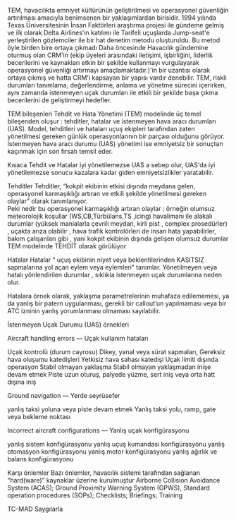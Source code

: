 TEM, havacılıkta emniyet kültürünün geliştirilmesi ve operasyonel güvenliğin artırılması amacıyla benimsenen bir yaklaşımlardan birisidir.
1994 yılında Texas Üniversitesinin İnsan Faktörleri araştırma projesi ile gündeme gelmiş ve ilk olarak Delta Airlines'ın katılımı ile Tarifeli uçuşlarda Jump-seat'e yerleştirilen gözlemciler ile bir hat denetim metodu oluşturuldu. 
Bu metod öyle birden bire ortaya çıkmadı
Daha öncesinde Havacılık gündemine oturmuş olan CRM'in (ekip üyeleri arasındaki iletişimi, işbirliğini,  liderlik becerilerini ve kaynakları etkin bir şekilde kullanmayı vurgulayarak operasyonel güvenliği artırmayı amaçlamaktadır.)'in bir uzantısı olarak ortaya çıkmış ve hatta CRM'i kapsayan bir yapısı vardır denebilir.
TEM, riskli durumları tanımlama, değerlendirme, anlama ve yönetme sürecini içerirken, aynı zamanda istenmeyen uçak durumları ile etkili bir şekilde başa çıkma becerilerini de geliştirmeyi hedefler.

TEM bileşenleri
Tehdit ve Hata Yönetimi (TEM)  modelinde üç temel bileşenden oluşur : tehditler, hatalar ve istenmeyen hava aracı durumları (UAS). 
Model, tehditleri ve hataları uçuş ekipleri tarafından zaten yönetilmesi gereken günlük operasyonlarının bir parçası olduğunu görüyor. İstenmeyen hava aracı durumu (UAS) yönetimi ise emniyetsiz bir sonuçtan kaçınmak için son fırsatı temsil eder.

Kısaca Tehdit ve Hatalar iyi yönetilemezse UAS a sebep olur, UAS'da iyi yönetilemezse sonucu kazalara kadar giden emniyetsizlikler yaratabilir.

Tehditler
Tehditler, “kokpit ekibinin etkisi dışında meydana gelen, operasyonel karmaşıklığı artıran ve etkili şekilde yönetilmesi gereken olaylar” olarak tanımlanıyor.  
Peki nedir bu operasyonel karmaşıklığı artıran olaylar :
örneğin olumsuz meteorolojik koşullar (WS,CB,Türbülans,TS ,icing) havalimanı ile alakalı durumlar (yüksek manialarla çevrili meydan, kirli pist , complex prosedürler) , uçakta  arıza olabilir , hava trafik kontrolörleri de insan hata yapabilirler, bakım çalışanları gibi , yani kokpit ekibinin dışında gelişen olumsuz durumlar TEM modelinde TEHDİT olarak görülüyor

Hatalar
Hatalar “ uçuş ekibinin niyet veya beklentilerinden KASITSIZ sapmalarına yol açan eylem veya eylemleri” tanımlar. Yönetilmeyen veya hatalı yönlendirilen durumlar , sıklıkla istenmeyen uçak durumlarına neden olur.

Hatalara örnek olarak,
yaklaşma parametrelerinin muhafaza edilememesi, 
ya da yanlış bir patern uygulanması, 
gerekli bir callout’un yapılmaması 
veya bir ATC izninin yanlış yorumlanması olmaması sayılabilir.

İstenmeyen Uçak Durumu (UAS) örnekleri

Aircraft handling errors — Uçak kullanım hataları

Uçak kontrolü (durum cayrosu)
Dikey, yanal  veya sürat sapmaları,
Gereksiz hava oluşumu katedişleri
Yetkisiz hava sahası katedişi
Uçak limiti dışında operasyon
Stabil olmayan yaklaşma
Stabil olmayan yaklaşmadan inişe devam etmek
Piste uzun oturuş, palyede yüzme, sert iniş veya orta hatt dışına iniş

Ground navigation  — Yerde seyrüsefer

yanlış taksi yoluna veya piste devam etmek
Yanlış taksi yolu, ramp, gate veya bekleme noktası

Incorrect aircraft configurations  — Yanlış uçak konfigürasyonu

yanlış sistem konfigürasyonu
yanlış uçuş kumandası konfigürasyonu
yanlış otomasyon konfigürasyonu
yanlış motor konfigürasyonu
yanlış ağırlık ve balans konfigürasyonu

Karşı önlemler
Bazı önlemler, havacılık sistemi tarafından sağlanan “hard(ware)” kaynaklar üzerine kurulmuştur
Airborne Collision Avoidance System (ACAS);
Ground Proximity Warning System (GPWS),
Standard operation procedures (SOPs);
Checklists;
Briefings;
Training

TC-MAD Saygılarla

